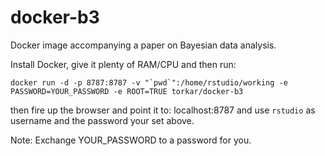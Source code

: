 # docker-b3
Docker image accompanying a paper on Bayesian data analysis.

Install Docker, give it plenty of RAM/CPU and then run:

```docker run -d -p 8787:8787 -v "`pwd`":/home/rstudio/working -e PASSWORD=YOUR_PASSWORD -e ROOT=TRUE torkar/docker-b3```

then fire up the browser and point it to: localhost:8787 and use `rstudio` as username and the password your set above.

Note: Exchange YOUR_PASSWORD to a password for you.
